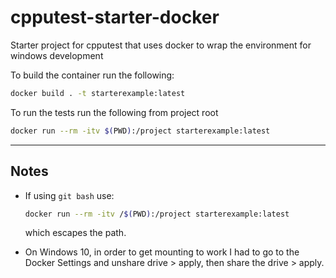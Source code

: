 # cpputest-starter-docker
Starter project for cpputest that uses docker to wrap the environment for windows development

To build the container run the following:

```bash
docker build . -t starterexample:latest
``` 

To run the tests run the following from project root 

```bash
docker run --rm -itv $(PWD):/project starterexample:latest
```
___

## Notes

- If using `git bash` use:
  ```bash
  docker run --rm -itv /$(PWD):/project starterexample:latest
  ```
  which escapes the path.

- On Windows 10, in order to get mounting to work I had to go to the Docker Settings and unshare drive > apply, then share the drive > apply.
